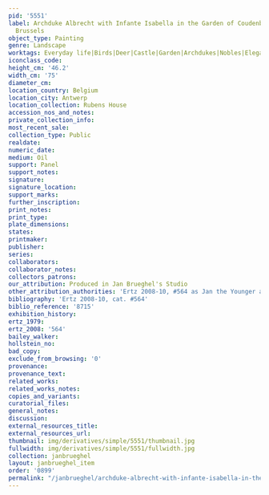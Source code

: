 ```yaml
---
pid: '5551'
label: Archduke Albrecht with Infante Isabella in the Garden of Coudenberg Palace,
  Brussels
object_type: Painting
genre: Landscape
worktags: Everyday life|Birds|Deer|Castle|Garden|Archdukes|Nobles|Elegant Company
iconclass_code:
height_cm: '46.2'
width_cm: '75'
diameter_cm:
location_country: Belgium
location_city: Antwerp
location_collection: Rubens House
accession_nos_and_notes:
private_collection_info:
most_recent_sale:
collection_type: Public
realdate:
numeric_date:
medium: Oil
support: Panel
support_notes:
signature:
signature_location:
support_marks:
further_inscription:
print_notes:
print_type:
plate_dimensions:
states:
printmaker:
publisher:
series:
collaborators:
collaborator_notes:
collectors_patrons:
our_attribution: Produced in Jan Brueghel's Studio
other_attribution_authorities: 'Ertz 2008-10, #564 as Jan the Younger as Jan the Younger'
bibliography: 'Ertz 2008-10, cat. #564'
biblio_reference: '8715'
exhibition_history:
ertz_1979:
ertz_2008: '564'
bailey_walker:
hollstein_no:
bad_copy:
exclude_from_browsing: '0'
provenance:
provenance_text:
related_works:
related_works_notes:
copies_and_variants:
curatorial_files:
general_notes:
discussion:
external_resources_title:
external_resources_url:
thumbnail: img/derivatives/simple/5551/thumbnail.jpg
fullwidth: img/derivatives/simple/5551/fullwidth.jpg
collection: janbrueghel
layout: janbrueghel_item
order: '0899'
permalink: "/janbrueghel/archduke-albrecht-with-infante-isabella-in-the-garden-of-coudenberg-palace-brussels"
---
```


